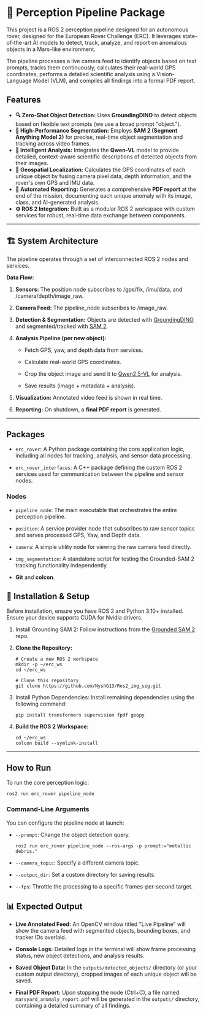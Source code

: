 # 🚀 Perception Pipeline Package

This project is a ROS 2 perception pipeline designed for an autonomous rover, designed for the European Rover Challenge (ERC). It leverages state-of-the-art AI models to detect, track, analyze, and report on anomalous objects in a Mars-like environment.

The pipeline processes a live camera feed to identify objects based on text prompts, tracks them continuously, calculates their real-world GPS coordinates, performs a detailed scientific analysis using a Vision-Language Model (VLM), and compiles all findings into a formal PDF report.

## Features

- **🔍 Zero-Shot Object Detection:** Uses **GroundingDINO** to detect objects based on flexible text prompts (we use a broad prompt "object.").
- **🎨 High-Performance Segmentation:** Employs **SAM 2 (Segment Anything Model 2)** for precise, real-time object segmentation and tracking across video frames.
- **🧠 Intelligent Analysis:** Integrates the **Qwen-VL** model to provide detailed, context-aware scientific descriptions of detected objects from their images.
- **📍 Geospatial Localization:** Calculates the GPS coordinates of each unique object by fusing camera pixel data, depth information, and the rover's own GPS and IMU data.
- **📑 Automated Reporting:** Generates a comprehensive **PDF report** at the end of the mission, documenting each unique anomaly with its image, class, and AI-generated analysis.
- **⚙️ ROS 2 Integration:** Built as a modular ROS 2 workspace with custom services for robust, real-time data exchange between components.
    

---

## 🏗️ System Architecture

The pipeline operates through a set of interconnected ROS 2 nodes and services.

**Data Flow:**

1. **Sensors:** The position node subscribes to /gps/fix, /imu/data, and /camera/depth/image_raw.
    
2. **Camera Feed:** The pipeline_node subscribes to /image_raw.
    
3. **Detection & Segmentation:** Objects are detected with [GroundingDINO](https://github.com/IDEA-Research/GroundingDINO) and segmented/tracked with [SAM 2](https://github.com/facebookresearch/sam2).
    
4. **Analysis Pipeline (per new object):**
    
    - Fetch GPS, yaw, and depth data from services.
        
    - Calculate real-world GPS coordinates.
        
    - Crop the object image and send it to [Qwen2.5-VL](https://github.com/QwenLM/Qwen2.5-VL) for analysis.
        
    - Save results (image + metadata + analysis).
        
    
5. **Visualization:** Annotated video feed is shown in real time.
    
6. **Reporting:** On shutdown, a **final PDF report** is generated.
    

---

## Packages

- `erc_rover`: A Python package containing the core application logic, including all nodes for tracking, analysis, and sensor data processing.
    
- `erc_rover_interfaces`: A C++ package defining the custom ROS 2 services used for communication between the pipeline and sensor nodes.
    

### Nodes

- `pipeline_node`: The main executable that orchestrates the entire perception pipeline.
    
- `position`: A service provider node that subscribes to raw sensor topics and serves processed GPS, Yaw, and Depth data.
    
- `camera`: A simple utility node for viewing the raw camera feed directly.
    
- `img_segmentation`: A standalone script for testing the Grounded-SAM 2 tracking functionality independently.

    
- **Git** and **colcon**.
    
## 🚀 Installation & Setup

Before installation, ensure you have ROS 2 and Python 3.10+ installed. Ensure your device supports CUDA for Nvidia drivers. 

1. Install Grounding SAM 2:
	Follow instructions from the [Grounded SAM 2](https://github.com/IDEA-Research/Grounded-SAM-2) repo.

2. **Clone the Repository:**
    
    ```
    # Create a new ROS 2 workspace
    mkdir -p ~/erc_ws
    cd ~/erc_ws
    
    # Clone this repository
    git clone https://github.com/NyshG13/Ros2_img_seg.git
    ```
    
2. Install Python Dependencies:
    Install remaining dependencies using the following command:
    
    
    ```
    pip install transformers supervision fpdf geopy
    ```

3. **Build the ROS 2 Workspace:**
    
    
    ```
    cd ~/erc_ws
    colcon build --symlink-install
    ```

---

## How to Run

To run the core perception logic:

```
ros2 run erc_rover pipeline_node
```

### Command-Line Arguments

You can configure the pipeline node at launch:

- `--prompt`: Change the object detection query.

    ```
    ros2 run erc_rover pipeline_node --ros-args -p prompt:="metallic debris."
    ```
    
- `--camera_topic`: Specify a different camera topic.
    
- `--output_dir`: Set a custom directory for saving results.
    
- `--fps`: Throttle the processing to a specific frames-per-second target.
    


## 📊 Expected Output

- **Live Annotated Feed:** An OpenCV window titled "Live Pipeline" will show the camera feed with segmented objects, bounding boxes, and tracker IDs overlaid.
    
- **Console Logs:** Detailed logs in the terminal will show frame processing status, new object detections, and analysis results.
    
- **Saved Object Data:** In the `outputs/detected_objects/` directory (or your custom output directory), cropped images of each unique object will be saved.
    
- **Final PDF Report:** Upon stopping the node (Ctrl+C), a file named `marsyard_anomaly_report.pdf` will be generated in the `outputs/` directory, containing a detailed summary of all findings.
